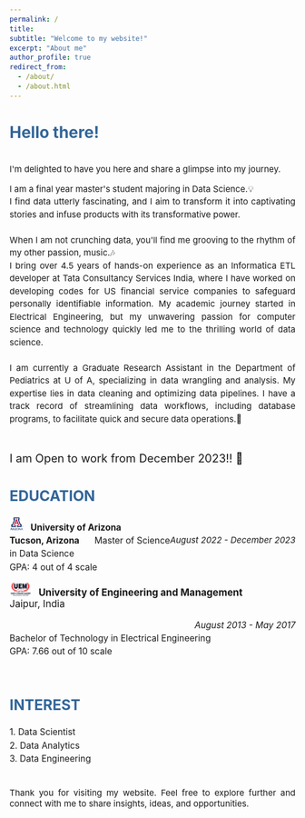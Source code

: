 ```yaml
---
permalink: /
title: 
subtitle: "Welcome to my website!"
excerpt: "About me"
author_profile: true
redirect_from: 
  - /about/
  - /about.html
---
```

<style>
   /* Style for the title */
    h1 {
        color:  #336699; /* Change the title text color to blue */
    }
</style>

<!-- Title of the page in blue -->
<h1>Hello there!</h1>


<link href="https://fonts.googleapis.com/css2?family=Roboto&display=swap" rel="stylesheet">

<div style="text-align: justify; font-size: 15px;">
  <p style="line-height: 1.5;">

<br>I'm delighted to have you here and share a glimpse into my journey.
</p>
<p style="line-height: 1.5;">
I am a final year master's student majoring in Data Science.💡  <br>
I find data utterly fascinating, and I aim to transform it into captivating stories and infuse products with its transformative power. <br> <br>
When I am not crunching data, you'll find me grooving to the rhythm of my other passion, music.🎶<br>
I bring over 4.5 years of hands-on experience as an Informatica ETL developer at Tata Consultancy Services India, where I have worked on developing codes for US financial service companies to safeguard personally identifiable information. My academic journey started in Electrical Engineering, but my unwavering passion for computer science and technology quickly led me to the thrilling world of data science.
<br><br>
I am currently a Graduate Research Assistant in the Department of Pediatrics at U of A, specializing in data wrangling and analysis. My expertise lies in data cleaning and optimizing data pipelines. I have a track record of streamlining data workflows, including database programs, to facilitate quick and secure data operations.💫
<br>
<br>
<p style="line-height: 1.5; font-size: 20px;">
I am Open to work from December 2023!! 📆
</p>

<div style="text-align: justify; font-size: 17px;">
  <h2 style="color: #336699;"><strong>EDUCATION</strong></h2>
  <p style="line-height: 1.5; font-size: 15.5px;">
    <!-- <div style="display: flex;">
      <div style="flex: 1;"> -->
        <strong><img src="/assets/images/logo/University_of_Arizona_logo.jpg" alt="Python Logo" style="height: 24px; margin-right: 12px;">University of Arizona</strong><br>
        <strong> Tucson, Arizona&nbsp;&nbsp;&nbsp;&nbsp;&nbsp;&nbsp;</strong>
                  <i style="line-height: 1.5;font-size: 15px;"><span style="float: right;">August 2022 - December 2023</span></i>     
        Master of Science in Data Science <br>
        GPA: 4 out of 4 scale <br>
        </p>
      <!-- </div> -->
      <!-- <div style="flex: 1;"> -->
        <strong><img src="/assets/images/logo/UEM_logo.png" alt="Python Logo" style="height: 24px; margin-right: 12px;">University of Engineering and Management</strong><br>
         Jaipur, India         
         <p style="line-height: 1.5; font-size: 15.5px;">
        <i><span style="float: right;">August 2013 - May 2017</span></i> <br>        
        Bachelor of Technology in Electrical Engineering <br>
        GPA: 7.66 out of 10 scale <br></p>
      <!-- </div>
    </div> -->
  </p>
</div>
  <div style="text-align: justify; font-size: 17px;">     
    <h2 style="color: #336699;"><strong><br>INTEREST</strong></h2> 
    <p style="line-height: 1.5; font-size: 15.5px;">
     1. Data Scientist <br>
     2. Data Analytics <br>
     3. Data Engineering
    <br>
    <br>
    </p>
   </div> 
      <div><p>
          Thank you for visiting my website. Feel free to explore further and connect with me to share insights, ideas, and opportunities.
        </p></div>

